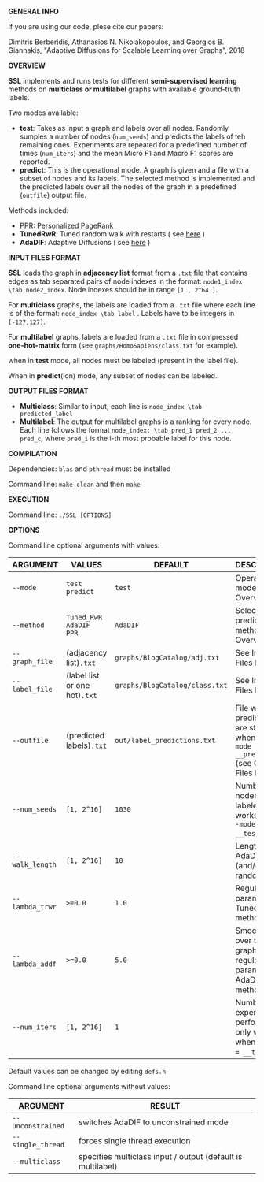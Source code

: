 __GENERAL INFO__

If you are using our code, plese cite our papers:

Dimitris Berberidis, Athanasios N. Nikolakopoulos, and Georgios B. Giannakis, "Adaptive Diffusions for Scalable Learning over Graphs", 2018

__OVERVIEW__

__SSL__ implements and runs tests for different __semi-supervised learning__ methods on __multiclass or multilabel__ graphs with available ground-truth labels. 

Two modes available:
- __test__: Takes as input a graph and labels over all nodes. Randomly sumples a number of nodes (`num_seeds`) and predicts the labels of teh remaining ones. Experiments are repeated for a predefined number of times (`num_iters`) and the mean Micro F1 and Macro F1 scores are reported.
- __predict__: This is the operational mode. A graph is given and a file with a subset of nodes and its labels. The selected method is implemented and the predicted labels over all the nodes of the graph in a predefined (`outfile`) output file. 		

Methods included:
- PPR: Personalized PageRank
- __TunedRwR__: Tuned random walk with restarts ( see [here](https://experts.umn.edu/ws/portalfiles/portal/99184908)  )
- __AdaDIF__: Adaptive Diffusions ( see [here](https://arxiv.org/abs/1804.02081) )




__INPUT FILES FORMAT__

__SSL__ loads the graph in __adjacency list__ format from a `.txt` file that contains edges as tab separated pairs of node indexes in the format: `node1_index \tab node2_index`. Node indexes should be in range `[1 , 2^64 ]`. 

For __multiclass__ graphs, the labels are loaded from a `.txt` file where each line is of the format: `node_index \tab label` . Labels have to be integers in `[-127,127]`. 

For __multilabel__ graphs, labels are loaded from a `.txt` file in compressed __one-hot-matrix__ form (see `graphs/HomoSapiens/class.txt` for example).

when in __test__ mode, all nodes must be labeled (present in the label file). 

When in __predict__(ion) mode, any subset of nodes can be labeled.  

__OUTPUT FILES FORMAT__

- __Multiclass__: Similar to input, each line is `node_index \tab predicted_label`
- __Multilabel__: The output for multilabel graphs is a ranking for every node. Each line follows the format `node_index: \tab pred_1 pred_2 ... pred_c`, where `pred_i` is the i-th most probable label for this node.

__COMPILATION__

Dependencies: `blas` and `pthread`  must be installed

Command line: `make clean` and then `make`

__EXECUTION__
		      	 
Command line: `./SSL [OPTIONS]`

__OPTIONS__

Command line optional arguments with values:

ARGUMENT | VALUES | DEFAULT | DESCRIPTION
-------- | ------ | ------- | -----------
`--mode` |  `test` <br/> `predict`| `test` | Operational mode (see Overview)    	
`--method` |  `Tuned_RwR` <br/> `AdaDIF` <br/> `PPR`| `AdaDIF` | Selection of prediction method (see Overview)   	
`--graph_file` | (adjacency list)`.txt` | `graphs/BlogCatalog/adj.txt` | See Input Files Format
`--label_file` | (label list or one-hot)`.txt` | `graphs/BlogCatalog/class.txt` | See Input Files Format
`--outfile` | (predicted labels)`.txt` | `out/label_predictions.txt` | File where predictions are stored when in `--mode = __predict__` (see Output Files Format)
`--num_seeds` | `[1, 2^16]` | `1030` | Number of nodes that are labeled ( only works when `--mode = __test__` )
`--walk_length` | `[1, 2^16]` | `10` | Length of AdaDIF (and/or PPR) random walk.
`--lambda_trwr` | `>=0.0` | `1.0` | Regularization parameter for Tuned RwR method 
`--lambda_addf` | `>=0.0` | `5.0` | Smoothness over the graph regularization parameter for AdaDIF method  
`--num_iters` | `[1, 2^16]` | `1` | Number of experiments performed ( only works when `--mode = __test__` )

Default values can be changed by editing `defs.h`

Command line optional arguments without values:

ARGUMENT | RESULT
-------- | ------
`--unconstrained` | switches AdaDIF to unconstrained mode
`--single_thread` | forces single thread execution
`--multiclass` | specifies multiclass input / output (default is multilabel)















